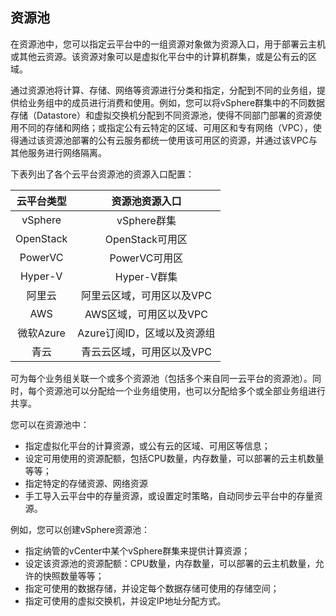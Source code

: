 

## 资源池
    
在资源池中，您可以指定云平台中的一组资源对象做为资源入口，用于部署云主机或其他云资源。该资源对象可以是虚拟化平台中的计算机群集，或是公有云的区域。

通过资源池将计算、存储、网络等资源进行分类和指定，分配到不同的业务组，提供给业务组中的成员进行消费和使用。例如，您可以将vSphere群集中的不同数据存储（Datastore）和虚拟交换机分配到不同资源池，使得不同部门部署的资源使用不同的存储和网络；或指定公有云特定的区域、可用区和专有网络（VPC），使得通过该资源池部署的公有云服务都统一使用该可用区的资源，并通过该VPC与其他服务进行网络隔离。

下表列出了各个云平台资源池的资源入口配置：

 云平台类型|     资源池资源入口
 :------: |:------: 
vSphere |vSphere群集
OpenStack |OpenStack可用区
PowerVC |PowerVC可用区
Hyper-V |Hyper-V群集
阿里云   |阿里云区域，可用区以及VPC
AWS  |AWS区域，可用区以及VPC
微软Azure  |Azure订阅ID，区域以及资源组 
青云   |青云云区域，可用区以及VPC

可为每个业务组关联一个或多个资源池（包括多个来自同一云平台的资源池）。同时，每个资源池可以分配给一个业务组使用，也可以分配给多个或全部业务组进行共享。

您可以在资源池中：

+ 指定虚拟化平台的计算资源，或公有云的区域、可用区等信息；
+ 设定可用使用的资源配额，包括CPU数量，内存数量，可以部署的云主机数量等等；
+ 指定特定的存储资源、网络资源
+ 手工导入云平台中的存量资源，或设置定时策略，自动同步云平台中的存量资源。

例如，您可以创建vSphere资源池：

+ 指定纳管的vCenter中某个vSphere群集来提供计算资源；
+ 设定该资源池的资源配额：CPU数量，内存数量，可以部署的云主机数量，允许的快照数量等等；
+ 指定可使用的数据存储，并设定每个数据存储可使用的存储空间；
+ 指定可使用的虚拟交换机，并设定IP地址分配方式。



